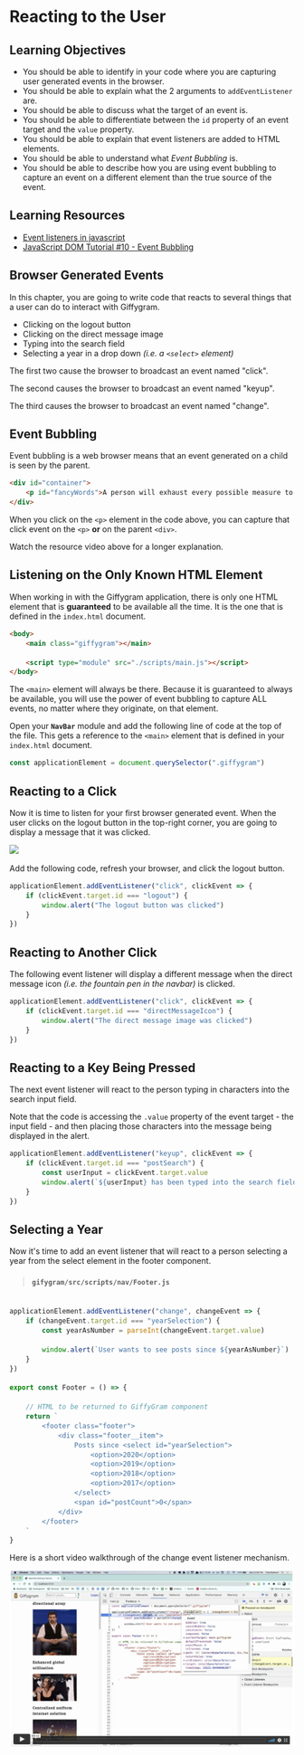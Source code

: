 # Reacting to the User

## Learning Objectives

* You should be able to identify in your code where you are capturing user generated events in the browser.
* You should be able to explain what the 2 arguments to `addEventListener` are.
* You should be able to discuss what the target of an event is.
* You should be able to differentiate between the `id` property of an event target and the `value` property.
* You should be able to explain that event listeners are added to HTML elements.
* You should be able to understand what _Event Bubbling_ is.
* You should be able to describe how you are using event bubbling to capture an event on a different element than the true source of the event.

## Learning Resources

* [Event listeners in javascript](https://www.youtube.com/watch?v=QedZL8kXX6Y)
* [JavaScript DOM Tutorial #10 - Event Bubbling](https://www.youtube.com/watch?v=SqQZ8SttQsI)

## Browser Generated Events

In this chapter, you are going to write code that reacts to several things that a user can do to interact with Giffygram.

* Clicking on the logout button
* Clicking on the direct message image
* Typing into the search field
* Selecting a year in a drop down _(i.e. a `<select>` element)_

The first two cause the browser to broadcast an event named "click".

The second causes the browser to broadcast an event named "keyup".

The third causes the browser to broadcast an event named "change".


## Event Bubbling

Event bubbling is a web browser means that an event generated on a child is seen by the parent.

```html
<div id="container">
    <p id="fancyWords">A person will exhaust every possible measure to avoid the actual work of thinking.</p>
</div>
```

When you click on the `<p>` element in the code above, you can capture that click event on the `<p>` **or** on the parent `<div>`.

Watch the resource video above for a longer explanation.

## Listening on the Only Known HTML Element

When working in with the Giffygram application, there is only one HTML element that is **guaranteed** to be available all the time. It is the one that is defined in the `index.html` document.

```html
<body>
    <main class="giffygram"></main>

    <script type="module" src="./scripts/main.js"></script>
</body>
```

The `<main>` element will always be there. Because it is guaranteed to always be available, you will use the power of event bubbling to capture ALL events, no matter where they originate, on that element.

Open your **`NavBar`** module and add the following line of code at the top of the file. This gets a reference to the `<main>` element that is defined in your `index.html` document.

```js
const applicationElement = document.querySelector(".giffygram")
```

## Reacting to a Click

Now it is time to listen for your first browser generated event. When the user clicks on the logout button in the top-right corner, you are going to display a message that it was clicked.

![](./images/giffygram-logout-click.gif)

Add the following code, refresh your browser, and click the logout button.

```js
applicationElement.addEventListener("click", clickEvent => {
    if (clickEvent.target.id === "logout") {
        window.alert("The logout button was clicked")
    }
})
```

## Reacting to Another Click

The following event listener will display a different message when the direct message icon _(i.e. the fountain pen in the navbar)_ is clicked.

```js
applicationElement.addEventListener("click", clickEvent => {
    if (clickEvent.target.id === "directMessageIcon") {
        window.alert("The direct message image was clicked")
    }
})
```

## Reacting to a Key Being Pressed

The next event listener will react to the person typing in characters into the search input field.

Note that the code is accessing the `.value` property of the event target - the input field - and then placing those characters into the message being displayed in the alert.

```js
applicationElement.addEventListener("keyup", clickEvent => {
    if (clickEvent.target.id === "postSearch") {
        const userInput = clickEvent.target.value
        window.alert(`${userInput} has been typed into the search field`)
    }
})
```

## Selecting a Year

Now it's time to add an event listener that will react to a person selecting a year from the select element in the footer component.

> #### `gifygram/src/scripts/nav/Footer.js`

```js

applicationElement.addEventListener("change", changeEvent => {
    if (changeEvent.target.id === "yearSelection") {
        const yearAsNumber = parseInt(changeEvent.target.value)

        window.alert(`User wants to see posts since ${yearAsNumber}`)
    }
})

export const Footer = () => {

    // HTML to be returned to GiffyGram component
    return `
        <footer class="footer">
            <div class="footer__item">
                Posts since <select id="yearSelection">
                    <option>2020</option>
                    <option>2019</option>
                    <option>2018</option>
                    <option>2017</option>
                </select>
                <span id="postCount">0</span>
            </div>
        </footer>
    `
}
```

Here is a short video walkthrough of the change event listener mechanism.

[![](./images/giffygram-change-event-listener.png)](https://vimeo.com/515515179)

